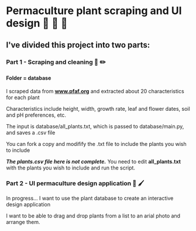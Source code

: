 # Permaculture plant scraping and UI design :chestnut: :seedling: :deciduous_tree:

## I've divided this project into two parts:
### Part 1 - Scraping and cleaning :ledger: :pencil2:
#### Folder = database
I scraped data from **www.pfaf.org** and extracted about 20 characteristics for each plant

Characteristics include height, width, growth rate, leaf and flower dates, soil and pH preferences, etc.

The input is database/all_plants.txt, which is passed to database/main.py, and saves a .csv file

You can fork a copy and modifify the .txt file to include the plants you wish to include

***The plants.csv file here is not complete.*** You need to edit **all_plants.txt** with the plants you wish to include and run the script.

### Part 2 - UI permaculture design application :art: :paintbrush:
In progress... I want to use the plant database to create an interactive design application

I want to be able to drag and drop plants from a list to an arial photo and arrange them.
